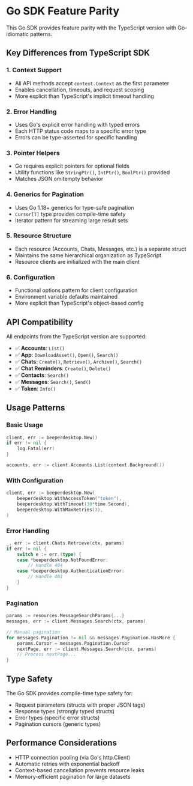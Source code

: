 # Go SDK Feature Parity

This Go SDK provides feature parity with the TypeScript version with Go-idiomatic patterns.

## Key Differences from TypeScript SDK

### 1. **Context Support**
- All API methods accept `context.Context` as the first parameter
- Enables cancellation, timeouts, and request scoping
- More explicit than TypeScript's implicit timeout handling

### 2. **Error Handling** 
- Uses Go's explicit error handling with typed errors
- Each HTTP status code maps to a specific error type
- Errors can be type-asserted for specific handling

### 3. **Pointer Helpers**
- Go requires explicit pointers for optional fields
- Utility functions like `StringPtr()`, `IntPtr()`, `BoolPtr()` provided
- Matches JSON omitempty behavior

### 4. **Generics for Pagination**
- Uses Go 1.18+ generics for type-safe pagination
- `Cursor[T]` type provides compile-time safety
- Iterator pattern for streaming large result sets

### 5. **Resource Structure**
- Each resource (Accounts, Chats, Messages, etc.) is a separate struct
- Maintains the same hierarchical organization as TypeScript
- Resource clients are initialized with the main client

### 6. **Configuration**
- Functional options pattern for client configuration
- Environment variable defaults maintained
- More explicit than TypeScript's object-based config

## API Compatibility

All endpoints from the TypeScript version are supported:

- ✅ **Accounts**: `List()`
- ✅ **App**: `DownloadAsset()`, `Open()`, `Search()`
- ✅ **Chats**: `Create()`, `Retrieve()`, `Archive()`, `Search()`
- ✅ **Chat Reminders**: `Create()`, `Delete()`
- ✅ **Contacts**: `Search()`
- ✅ **Messages**: `Search()`, `Send()`
- ✅ **Token**: `Info()`

## Usage Patterns

### Basic Usage
```go
client, err := beeperdesktop.New()
if err != nil {
    log.Fatal(err)
}

accounts, err := client.Accounts.List(context.Background())
```

### With Configuration
```go
client, err := beeperdesktop.New(
    beeperdesktop.WithAccessToken("token"),
    beeperdesktop.WithTimeout(30*time.Second),
    beeperdesktop.WithMaxRetries(3),
)
```

### Error Handling
```go
_, err := client.Chats.Retrieve(ctx, params)
if err != nil {
    switch e := err.(type) {
    case *beeperdesktop.NotFoundError:
        // Handle 404
    case *beeperdesktop.AuthenticationError:
        // Handle 401
    }
}
```

### Pagination
```go
params := resources.MessageSearchParams{...}
messages, err := client.Messages.Search(ctx, params)

// Manual pagination
for messages.Pagination != nil && messages.Pagination.HasMore {
    params.Cursor = messages.Pagination.Cursor
    nextPage, err := client.Messages.Search(ctx, params)
    // Process nextPage...
}
```

## Type Safety

The Go SDK provides compile-time type safety for:
- Request parameters (structs with proper JSON tags)
- Response types (strongly typed structs)
- Error types (specific error structs)
- Pagination cursors (generic types)

## Performance Considerations

- HTTP connection pooling (via Go's http.Client)
- Automatic retries with exponential backoff
- Context-based cancellation prevents resource leaks
- Memory-efficient pagination for large datasets